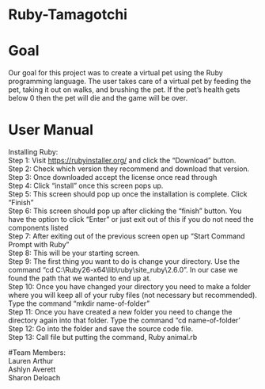 # Ruby-Tamagotchi

# Goal
Our goal for this project was to create a virtual pet using the Ruby programming language. The user takes care of a virtual pet by feeding the pet, taking it out on walks, and brushing the pet. If the pet’s health gets below 0 then the pet will die and the game will be over. 


# User Manual 

Installing Ruby:   
Step 1: Visit https://rubyinstaller.org/ and click the “Download” button.  
Step 2: Check which version they recommend and download that version.  
Step 3: Once downloaded accept the license once read through   
Step 4: Click “install” once this screen pops up.  
Step 5: This screen should pop up once the installation is complete. Click “Finish”  
Step 6: This screen should pop up after clicking the “finish” button. You have the option to click “Enter” or just exit out of this if you do not need the components listed  
Step 7: After exiting out of the previous screen open up “Start Command Prompt with Ruby”  
Step 8: This will be your starting screen.  
Step 9: The first thing you want to do is change your directory. Use the command “cd C:\Ruby26-x64\lib\ruby\site_ruby\2.6.0”. In our case we found the path that we wanted to end up at.  
Step 10: Once you have changed your directory you need to make a folder where you will keep all of your ruby files (not necessary but recommended). Type the command “mkdir name-of-folder”  
Step 11: Once you have created a new folder you need to change the directory again into that folder. Type the command “cd name-of-folder’  
Step 12: Go into the folder and save the source code file.   
Step 13: Call file but putting the command, Ruby animal.rb  




#Team Members:   
Lauren Arthur  
Ashlyn Averett  
Sharon Deloach  
